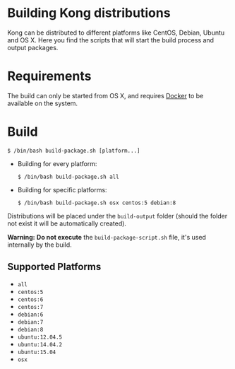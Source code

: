 # Building Kong distributions

Kong can be distributed to different platforms like CentOS, Debian, Ubuntu and OS X. Here you find the scripts that will start the build process and output packages.

# Requirements

The build can only be started from OS X, and requires [Docker](https://www.docker.com/) to be available on the system.

# Build

```shell
$ /bin/bash build-package.sh [platform...]
```

- Building for every platform:

  ```shell
  $ /bin/bash build-package.sh all
  ```

- Building for specific platforms:

  ```shell
  $ /bin/bash build-package.sh osx centos:5 debian:8
  ```

Distributions will be placed under the `build-output` folder (should the folder not exist it will be automatically created).

**Warning:** **Do not execute** the `build-package-script.sh` file, it's used internally by the build.

## Supported Platforms

- `all`
- `centos:5`
- `centos:6`
- `centos:7`
- `debian:6`
- `debian:7`
- `debian:8`
- `ubuntu:12.04.5`
- `ubuntu:14.04.2`
- `ubuntu:15.04`
- `osx`

